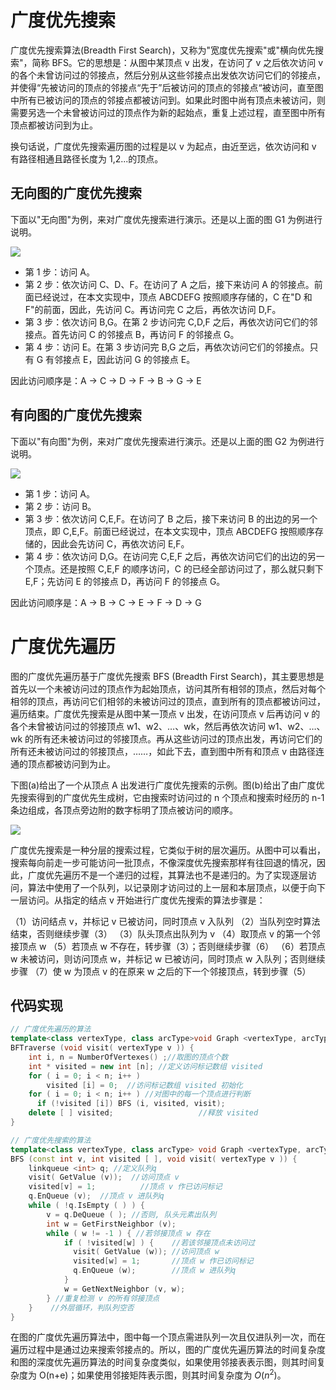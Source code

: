 # 广度优先搜索

广度优先搜索算法(Breadth First Search)，又称为"宽度优先搜索"或"横向优先搜索"，简称 BFS。它的思想是：从图中某顶点 v 出发，在访问了 v 之后依次访问 v 的各个未曾访问过的邻接点，然后分别从这些邻接点出发依次访问它们的邻接点，并使得“先被访问的顶点的邻接点“先于”后被访问的顶点的邻接点“被访问，直至图中所有已被访问的顶点的邻接点都被访问到。如果此时图中尚有顶点未被访问，则需要另选一个未曾被访问过的顶点作为新的起始点，重复上述过程，直至图中所有顶点都被访问到为止。

换句话说，广度优先搜索遍历图的过程是以 v 为起点，由近至远，依次访问和 v 有路径相通且路径长度为 1,2...的顶点。

## 无向图的广度优先搜索

下面以"无向图"为例，来对广度优先搜索进行演示。还是以上面的图 G1 为例进行说明。

![](https://i.postimg.cc/VLwYbsF9/image.png)

- 第 1 步：访问 A。
- 第 2 步：依次访问 C、D、F。在访问了 A 之后，接下来访问 A 的邻接点。前面已经说过，在本文实现中，顶点 ABCDEFG 按照顺序存储的，C 在"D 和 F"的前面，因此，先访问 C。再访问完 C 之后，再依次访问 D,F。
- 第 3 步：依次访问 B,G。在第 2 步访问完 C,D,F 之后，再依次访问它们的邻接点。首先访问 C 的邻接点 B，再访问 F 的邻接点 G。
- 第 4 步：访问 E。在第 3 步访问完 B,G 之后，再依次访问它们的邻接点。只有 G 有邻接点 E，因此访问 G 的邻接点 E。

因此访问顺序是：A -> C -> D -> F -> B -> G -> E

## 有向图的广度优先搜索

下面以"有向图"为例，来对广度优先搜索进行演示。还是以上面的图 G2 为例进行说明。

![](https://i.postimg.cc/DfrhFkKS/image.png)

- 第 1 步：访问 A。
- 第 2 步：访问 B。
- 第 3 步：依次访问 C,E,F。在访问了 B 之后，接下来访问 B 的出边的另一个顶点，即 C,E,F。前面已经说过，在本文实现中，顶点 ABCDEFG 按照顺序存储的，因此会先访问 C，再依次访问 E,F。
- 第 4 步：依次访问 D,G。在访问完 C,E,F 之后，再依次访问它们的出边的另一个顶点。还是按照 C,E,F 的顺序访问，C 的已经全部访问过了，那么就只剩下 E,F；先访问 E 的邻接点 D，再访问 F 的邻接点 G。

因此访问顺序是：A -> B -> C -> E -> F -> D -> G

# 广度优先遍历

图的广度优先遍历基于广度优先搜索 BFS (Breadth First Search)，其主要思想是首先以一个未被访问过的顶点作为起始顶点，访问其所有相邻的顶点，然后对每个相邻的顶点，再访问它们相邻的未被访问过的顶点，直到所有的顶点都被访问过，遍历结束。广度优先搜索是从图中某一顶点 v 出发，在访问顶点 v 后再访问 v 的各个未曾被访问过的邻接顶点 w1、w2、…、wk，然后再依次访问 w1、w2、…、wk 的所有还未被访问过的邻接顶点。再从这些访问过的顶点出发，再访问它们的所有还未被访问过的邻接顶点，……，如此下去，直到图中所有和顶点 v 由路径连通的顶点都被访问到为止。

下图(a)给出了一个从顶点 A 出发进行广度优先搜索的示例。图(b)给出了由广度优先搜索得到的广度优先生成树，它由搜索时访问过的 n 个顶点和搜索时经历的 n-1 条边组成，各顶点旁边附的数字标明了顶点被访问的顺序。

![](https://assets.ng-tech.icu/item/20230525221536.png)

广度优先搜索是一种分层的搜索过程，它类似于树的层次遍历。从图中可以看出，搜索每向前走一步可能访问一批顶点，不像深度优先搜索那样有往回退的情况，因此，广度优先遍历不是一个递归的过程，其算法也不是递归的。为了实现逐层访问，算法中使用了一个队列，以记录刚才访问过的上一层和本层顶点，以便于向下一层访问。从指定的结点 v 开始进行广度优先搜索的算法步骤是：

（1）访问结点 v，并标记 v 已被访问，同时顶点 v 入队列
（2）当队列空时算法结束，否则继续步骤（3）
（3）队头顶点出队列为 v
（4）取顶点 v 的第一个邻接顶点 w
（5）若顶点 w 不存在，转步骤（3）；否则继续步骤（6）
（6）若顶点 w 未被访问，则访问顶点 w，并标记 w 已被访问，同时顶点 w 入队列；否则继续步骤
（7）使 w 为顶点 v 的在原来 w 之后的下一个邻接顶点，转到步骤（5）

## 代码实现

```cpp
// 广度优先遍历的算法
template<class vertexType, class arcType>void Graph <vertexType, arcType> ::
BFTraverse (void visit( vertexType v )) {
    int i, n = NumberOfVertexes() ;//取图的顶点个数
    int * visited = new int [n]; //定义访问标记数组 visited
    for ( i = 0; i < n; i++ )
        visited [i] = 0;  //访问标记数组 visited 初始化
    for ( i = 0; i < n; i++ ) //对图中的每一个顶点进行判断
      if (!visited [i]) BFS (i, visited, visit);
    delete [ ] visited;                   //释放 visited
}

// 广度优先搜索的算法
template<class vertexType, class arcType> void Graph <vertexType, arcType> ::
BFS (const int v, int visited [ ], void visit( vertexType v )) {
    linkqueue <int> q; //定义队列q
    visit( GetValue (v));  //访问顶点 v
    visited[v] = 1;          //顶点 v 作已访问标记
    q.EnQueue (v);  //顶点 v 进队列q
    while ( !q.IsEmpty ( ) ) {
        v = q.DeQueue ( ); //否则, 队头元素出队列
        int w = GetFirstNeighbor (v);
        while ( w != -1 ) { //若邻接顶点 w 存在
            if ( !visited[w] ) {    //若该邻接顶点未访问过
              visit( GetValue (w)); //访问顶点 w
              visited[w] = 1;       //顶点 w 作已访问标记
              q.EnQueue (w);        //顶点 w 进队列q
            }
            w = GetNextNeighbor (v, w);
        } //重复检测 v 的所有邻接顶点
    }    //外层循环，判队列空否
}
```

在图的广度优先遍历算法中，图中每一个顶点需进队列一次且仅进队列一次，而在遍历过程中是通过边来搜索邻接点的。所以，图的广度优先遍历算法的时间复杂度和图的深度优先遍历算法的时间复杂度类似，如果使用邻接表表示图，则其时间复杂度为 O(n+e)；如果使用邻接矩阵表示图，则其时间复杂度为 $O(n^2)$。
